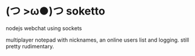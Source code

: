 # (つ >ω●)つ soketto

nodejs webchat using sockets

multiplayer notepad with nicknames, an online users list and logging. still pretty rudimentary.
